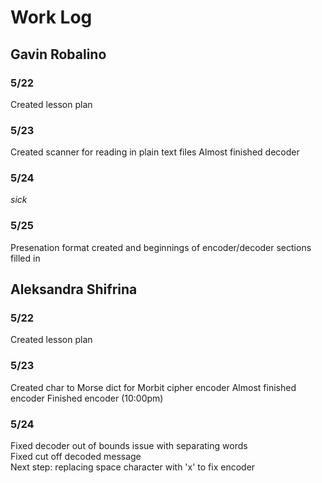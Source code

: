 # Work Log

## Gavin Robalino

### 5/22

Created lesson plan

### 5/23

Created scanner for reading in plain text files
Almost finished decoder

### 5/24

*sick*

### 5/25

Presenation format created and beginnings of encoder/decoder sections filled in

## Aleksandra Shifrina

### 5/22

Created lesson plan

### 5/23

Created char to Morse dict for Morbit cipher encoder
Almost finished encoder
Finished encoder (10:00pm)

### 5/24

Fixed decoder out of bounds issue with separating words  
Fixed cut off decoded message  
Next step: replacing space character with 'x' to fix encoder  
